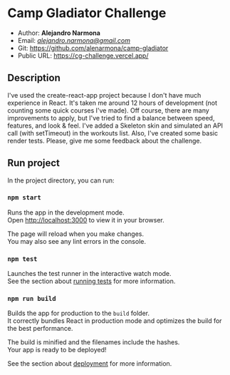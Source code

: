 # Camp Gladiator Challenge

* Author: **Alejandro Narmona**
* Email: *alejandro.narmona@gmail.com*
* Git: https://github.com/alenarmona/camp-gladiator
* Public URL: https://cg-challenge.vercel.app/
## Description

I've used the create-react-app project because I don't have much experience in React.
It's taken me around 12 hours of development (not counting some quick courses I've made).
Off course, there are many improvements to apply, but I've tried to find a balance between speed, features, and look & feel.
I've added a Skeleton skin and simulated an API call (with setTimeout) in the workouts list.
Also, I've created some basic render tests.
Please, give me some feedback about the challenge.
## Run project

In the project directory, you can run:

### `npm start`

Runs the app in the development mode.\
Open [http://localhost:3000](http://localhost:3000) to view it in your browser.

The page will reload when you make changes.\
You may also see any lint errors in the console.

### `npm test`

Launches the test runner in the interactive watch mode.\
See the section about [running tests](https://facebook.github.io/create-react-app/docs/running-tests) for more information.

### `npm run build`

Builds the app for production to the `build` folder.\
It correctly bundles React in production mode and optimizes the build for the best performance.

The build is minified and the filenames include the hashes.\
Your app is ready to be deployed!

See the section about [deployment](https://facebook.github.io/create-react-app/docs/deployment) for more information.


